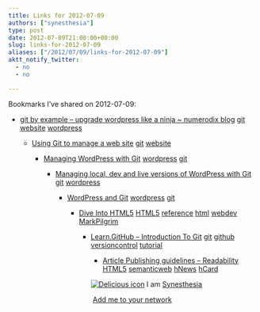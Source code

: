 ```yaml
---
title: Links for 2012-07-09
authors: ["synesthesia"]
type: post
date: 2012-07-09T21:00:00+00:00
slug: links-for-2012-07-09 
aliases: ["/2012/07/09/links-for-2012-07-09"]
aktt_notify_twitter:
  - no
  - no

---
```

Bookmarks I&#8217;ve shared on 2012-07-09:

  * [git by example &ndash; upgrade wordpress like a ninja ~ numerodix blog][1] 
    [git][2] [website][3] [wordpress][4] </li> 
    
      * [Using Git to manage a web site][5] 
        [git][2] [website][3] </li> 
        
          * [Managing WordPress with Git][6] 
            [wordpress][4] [git][2] </li> 
            
              * [Managing local, dev and live versions of WordPress with Git][7] 
                [git][2] [wordpress][4] </li> 
                
                  * [WordPress and Git][8] 
                    [wordpress][4] [git][2] </li> 
                    
                      * [Dive Into HTML5][9] 
                        [HTML5][10] [reference][11] [html][12] [webdev][13] [MarkPilgrim][14] </li> 
                        
                          * [Learn.GitHub &#8211; Introduction To Git][15] 
                            [git][2] [github][16] [versioncontrol][17] [tutorial][18] </li> 
                            
                              * [Article Publishing guidelines &#8211; Readability][19] 
                                [HTML5][10] [semanticweb][20] [hNews][21] [hCard][22] </li> </ul> 
                                
                                <p class="deliciouslink">
                                  <a href="https://del.icio.us/synesthesia" title="See all my bookmarks on del.icio.us"><img src="https://www.synesthesia.co.uk/images/deliciousicon.jpg" alt="Delicious icon" /></a>&nbsp;I am <a href="https://del.icio.us/synesthesia" title="See all my bookmarks on del.icio.us">Synesthesia</a>
                                </p>
                                
                                <p class="deliciouslink">
                                  <a href="https://del.icio.us/network?add=synesthesia" title="Add me to your del.icio.us network"><img src="https://www.synesthesia.co.uk/images/add.gif" alt="" /></a>&nbsp;<a href="https://del.icio.us/network?add=synesthesia" title="Add me to your del.icio.us network">Add me to your network</a>
                                </p>

 [1]: https://www.matusiak.eu/numerodix/blog/index.php/2008/09/21/git-by-example-keeping-wordpress-up-to-date/
 [2]: https://www.delicious.com/synesthesia/git
 [3]: https://www.delicious.com/synesthesia/website
 [4]: https://www.delicious.com/synesthesia/wordpress
 [5]: https://toroid.org/ams/git-website-howto
 [6]: https://webxl.net/2011/03/10/managing-wordpress-with-git/
 [7]: https://stackoverflow.com/questions/5239683/managing-local-dev-and-live-versions-of-wordpress-with-git
 [8]: https://jon.smajda.com/2011/07/17/wordpress-and-git/
 [9]: https://diveintohtml5.info/index.html
 [10]: https://www.delicious.com/synesthesia/HTML5
 [11]: https://www.delicious.com/synesthesia/reference
 [12]: https://www.delicious.com/synesthesia/html
 [13]: https://www.delicious.com/synesthesia/webdev
 [14]: https://www.delicious.com/synesthesia/MarkPilgrim
 [15]: https://learn.github.com/p/intro.html
 [16]: https://www.delicious.com/synesthesia/github
 [17]: https://www.delicious.com/synesthesia/versioncontrol
 [18]: https://www.delicious.com/synesthesia/tutorial
 [19]: https://www.readability.com/publishers/guidelines/
 [20]: https://www.delicious.com/synesthesia/semanticweb
 [21]: https://www.delicious.com/synesthesia/hNews
 [22]: https://www.delicious.com/synesthesia/hCard
